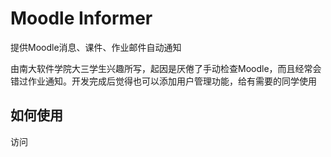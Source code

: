 # Moodle Informer

提供Moodle消息、课件、作业邮件自动通知

由南大软件学院大三学生兴趣所写，起因是厌倦了手动检查Moodle，而且经常会错过作业通知。开发完成后觉得也可以添加用户管理功能，给有需要的同学使用

## 如何使用

访问